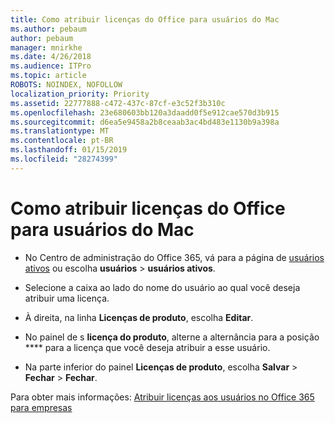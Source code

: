 ```yaml
---
title: Como atribuir licenças do Office para usuários do Mac
ms.author: pebaum
author: pebaum
manager: mnirkhe
ms.date: 4/26/2018
ms.audience: ITPro
ms.topic: article
ROBOTS: NOINDEX, NOFOLLOW
localization_priority: Priority
ms.assetid: 22777888-c472-437c-87cf-e3c52f3b310c
ms.openlocfilehash: 23e680603bb120a3daadd0f5e912cae570d3b915
ms.sourcegitcommit: d6ea5e9458a2b8ceaab3ac4bd483e1130b9a398a
ms.translationtype: MT
ms.contentlocale: pt-BR
ms.lasthandoff: 01/15/2019
ms.locfileid: "28274399"
---
```

# <a name="how-to-assign-office-licenses-to-mac-users"></a>Como atribuir licenças do Office para usuários do Mac

- No Centro de administração do Office 365, vá para a página de [usuários ativos](https://go.microsoft.com/fwlink/p/?linkid=834822) ou escolha **usuários** \> **usuários ativos**.
    
- Selecione a caixa ao lado do nome do usuário ao qual você deseja atribuir uma licença.
    
- À direita, na linha **Licenças de produto**, escolha **Editar**.
    
- No painel de s **licença do produto**, alterne a alternância para a posição **** para a licença que você deseja atribuir a esse usuário. 
    
- Na parte inferior do painel **Licenças de produto**, escolha **Salvar** \> **Fechar** \> **Fechar**.
    
Para obter mais informações: [Atribuir licenças aos usuários no Office 365 para empresas](.md)
  


